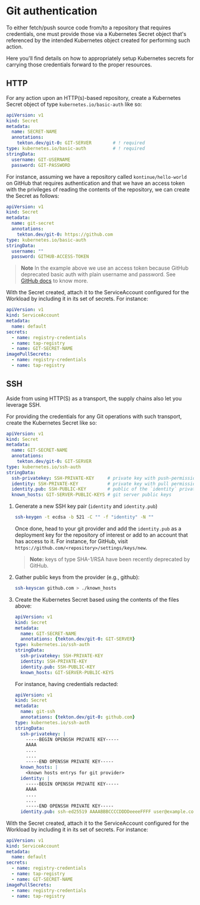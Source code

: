# Git authentication

To either fetch/push source code from/to a repository that requires
credentials, one must provide those via a Kubernetes Secret object that's
referenced by the intended Kubernetes object created for performing such action.

Here you'll find details on how to appropriately setup Kubernetes secrets for
carrying those credentials forward to the proper resources.


## HTTP

For any action upon an HTTP(s)-based repository, create a Kubernetes Secret
object of type `kubernetes.io/basic-auth` like so:

```yaml
apiVersion: v1
kind: Secret
metadata:
  name: SECRET-NAME
  annotations:
    tekton.dev/git-0: GIT-SERVER        # ! required
type: kubernetes.io/basic-auth          # ! required
stringData:
  username: GIT-USERNAME
  password: GIT-PASSWORD
```

For instance, assuming we have a repository called `kontinue/hello-world` on
GitHub that requires authentication and that we have an access token with the
privileges of reading the contents of the repository, we can create the Secret
as follows:

```yaml
apiVersion: v1
kind: Secret
metadata:
  name: git-secret
  annotations:
    tekton.dev/git-0: https://github.com
type: kubernetes.io/basic-auth
stringData:
  username: ""
  password: GITHUB-ACCESS-TOKEN
```

> **Note** In the example above we use an access token because GitHub
> deprecated basic auth with plain username and password. See [GitHub
> docs][gh-creating-access-token] to know more.

[gh-creating-access-token]: https://docs.github.com/en/authentication/keeping-your-account-and-data-secure/creating-a-personal-access-token

With the Secret created, attach it to the ServiceAccount configured for the
Workload by including it in its set of secrets. For instance:

```yaml
apiVersion: v1
kind: ServiceAccount
metadata:
  name: default
secrets:
  - name: registry-credentials
  - name: tap-registry
  - name: GIT-SECRET-NAME
imagePullSecrets:
  - name: registry-credentials
  - name: tap-registry
```

## SSH

Aside from using HTTP(S) as a transport, the supply chains also let you
leverage SSH.

For providing the credentials for any Git operations with such transport,
create the Kubernetes Secret like so:

```yaml
apiVersion: v1
kind: Secret
metadata:
  name: GIT-SECRET-NAME
  annotations:
    tekton.dev/git-0: GIT-SERVER
type: kubernetes.io/ssh-auth
stringData:
  ssh-privatekey: SSH-PRIVATE-KEY     # private key with push-permissions
  identity: SSH-PRIVATE-KEY           # private key with pull permissions
  identity.pub: SSH-PUBLIC-KEY        # public of the `identity` private key
  known_hosts: GIT-SERVER-PUBLIC-KEYS # git server public keys
```

1. Generate a new SSH key pair (`identity` and `identity.pub`)

    ```bash
    ssh-keygen -t ecdsa -b 521 -C "" -f "identity" -N ""
    ```

    Once done, head to your git provider and add the `identity.pub` as a
    deployment key for the repository of interest or add to an account that has
    access to it. For instance, for GitHub, visit
    `https://github.com/<repository>/settings/keys/new`.

    > **Note:** keys of type SHA-1/RSA have been recently deprecated by GitHub.

1. Gather public keys from the provider (e.g., github):

    ```bash
    ssh-keyscan github.com > ./known_hosts
    ```

1. Create the Kubernetes Secret based using the contents of the files above:

    ```yaml
    apiVersion: v1
    kind: Secret
    metadata:
      name: GIT-SECRET-NAME
      annotations: {tekton.dev/git-0: GIT-SERVER}
    type: kubernetes.io/ssh-auth
    stringData:
      ssh-privatekey: SSH-PRIVATE-KEY
      identity: SSH-PRIVATE-KEY
      identity.pub: SSH-PUBLIC-KEY
      known_hosts: GIT-SERVER-PUBLIC-KEYS
    ```

    For instance, having credentials redacted:


    ```yaml
    apiVersion: v1
    kind: Secret
    metadata:
      name: git-ssh
      annotations: {tekton.dev/git-0: github.com}
    type: kubernetes.io/ssh-auth
    stringData:
      ssh-privatekey: |
        -----BEGIN OPENSSH PRIVATE KEY-----
        AAAA
        ....
        ....
        -----END OPENSSH PRIVATE KEY-----
      known_hosts: |
        <known hosts entrys for git provider>
      identity: |
        -----BEGIN OPENSSH PRIVATE KEY-----
        AAAA
        ....
        ....
        -----END OPENSSH PRIVATE KEY-----
      identity.pub: ssh-ed25519 AAAABBBCCCCDDDDeeeeFFFF user@example.com
    ```

With the Secret created, attach it to the ServiceAccount configured for the
Workload by including it in its set of secrets. For instance:

```yaml
apiVersion: v1
kind: ServiceAccount
metadata:
  name: default
secrets:
  - name: registry-credentials
  - name: tap-registry
  - name: GIT-SECRET-NAME
imagePullSecrets:
  - name: registry-credentials
  - name: tap-registry
```

